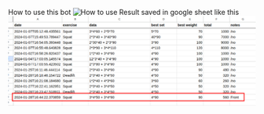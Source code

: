 How to use this bot
![How to use](./demo_files/tg.gif)
Result saved in google sheet like this
![Alt text](./demo_files/gsheet.png)

